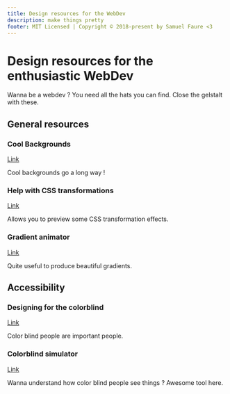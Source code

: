 ```yaml
---
title: Design resources for the WebDev
description: make things pretty
footer: MIT Licensed | Copyright © 2018-present by Samuel Faure <3
---
```

# Design resources for the enthusiastic WebDev

Wanna be a webdev ? You need all the hats you can find. Close the gelstalt with these.

## General resources

### Cool Backgrounds

[Link](https://coolbackgrounds.io/)

Cool backgrounds go a long way !

### Help with CSS transformations

[Link](https://animista.net/play/basic)

Allows you to preview some CSS transformation effects.

### Gradient animator

[Link](https://www.gradient-animator.com/)

Quite useful to produce beautiful gradients.

## Accessibility

### Designing for the colorblind

[Link](https://www.templatemonster.com/blog/designing-colorblind-friendly-website/)

Color blind people are important people.

### Colorblind simulator

[Link](http://www.color-blindness.com/coblis-color-blindness-simulator/)

Wanna understand how color blind people see things ? Awesome tool here.
